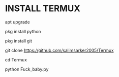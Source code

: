 # INSTALL TERMUX
apt upgrade

pkg install python

pkg install git

git clone https://github.com/salimsarker2005/Termux

 cd Termux

python Fuck_baby.py


